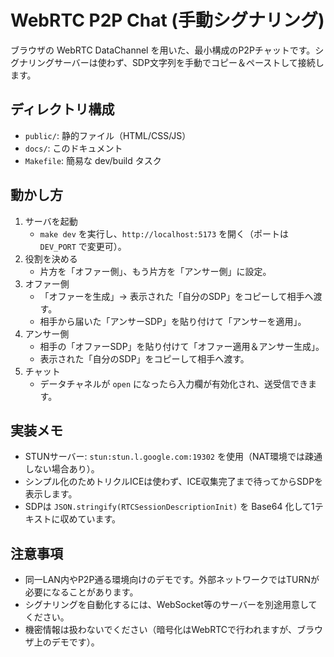 # WebRTC P2P Chat (手動シグナリング)

ブラウザの WebRTC DataChannel を用いた、最小構成のP2Pチャットです。シグナリングサーバーは使わず、SDP文字列を手動でコピー＆ペーストして接続します。

## ディレクトリ構成

- `public/`: 静的ファイル（HTML/CSS/JS）
- `docs/`: このドキュメント
- `Makefile`: 簡易な dev/build タスク

## 動かし方

1. サーバを起動
   - `make dev` を実行し、`http://localhost:5173` を開く（ポートは `DEV_PORT` で変更可）。
2. 役割を決める
   - 片方を「オファー側」、もう片方を「アンサー側」に設定。
3. オファー側
   - 「オファーを生成」→ 表示された「自分のSDP」をコピーして相手へ渡す。
   - 相手から届いた「アンサーSDP」を貼り付けて「アンサーを適用」。
4. アンサー側
   - 相手の「オファーSDP」を貼り付けて「オファー適用＆アンサー生成」。
   - 表示された「自分のSDP」をコピーして相手へ渡す。
5. チャット
   - データチャネルが `open` になったら入力欄が有効化され、送受信できます。

## 実装メモ

- STUNサーバー: `stun:stun.l.google.com:19302` を使用（NAT環境では疎通しない場合あり）。
- シンプル化のためトリクルICEは使わず、ICE収集完了まで待ってからSDPを表示します。
- SDPは `JSON.stringify(RTCSessionDescriptionInit)` を Base64 化して1テキストに収めています。

## 注意事項

- 同一LAN内やP2P通る環境向けのデモです。外部ネットワークではTURNが必要になることがあります。
- シグナリングを自動化するには、WebSocket等のサーバーを別途用意してください。
- 機密情報は扱わないでください（暗号化はWebRTCで行われますが、ブラウザ上のデモです）。

